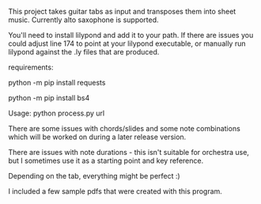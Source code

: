 This project takes guitar tabs as input and transposes them into sheet music. Currently alto saxophone is supported.

You'll need to install lilypond and add it to your path. If there are issues you could adjust line 174 to point at your lilypond executable, or manually run lilypond against the .ly files that are produced.

requirements:

python -m pip install requests

python -m pip install bs4

Usage: python process.py url

There are some issues with chords/slides and some note combinations which will be worked on during a later release version.

There are issues with note durations - this isn't suitable for orchestra use, but I sometimes use it as a starting point and key reference.

Depending on the tab, everything might be perfect :)

I included a few sample pdfs that were created with this program.